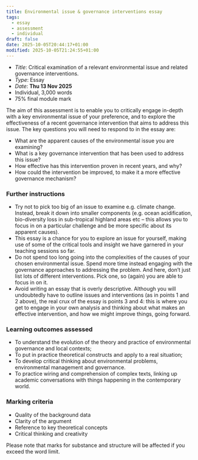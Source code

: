 ```yaml
---
title: Environmental issue & governance interventions essay
tags:
  - essay
  - assessment
  - individual
draft: false
date: 2025-10-05T20:44:17+01:00
modified: 2025-10-05T21:24:55+01:00
---
```

- *Title*: Critical examination of a relevant environmental issue and related governance interventions.
- *Type*: Essay
- *Date*: **Thu 13 Nov 2025**
- Individual, 3,000 words
- 75% final module mark

The aim of this assessment is to enable you to critically engage in-depth with a key environmental issue of your preference, and to explore the effectiveness of a recent governance intervention that aims to address this issue. The key questions you will need to respond to in the essay are:

- What are the apparent causes of the environmental issue you are examining?
- What is a key governance intervention that has been used to address this issue?
- How effective has this intervention proven in recent years, and why?
- How could the intervention be improved, to make it a more effective governance mechanism?
### Further instructions
- Try not to pick too big of an issue to examine e.g. climate change. Instead, break it down into smaller components (e.g. ocean acidification, bio-diversity loss in sub-tropical highland areas etc – this allows you to focus in on a particular challenge and be more specific about its apparent causes).
- This essay is a chance for you to explore an issue for yourself, making use of some of the critical tools and insight we have garnered in your teaching sessions so far.
- Do not spend too long going into the complexities of the causes of your chosen environmental issue. Spend more time instead engaging with the governance approaches to addressing the problem. And here, don’t just list lots of different interventions. Pick one, so (again) you are able to focus in on it.
- Avoid writing an essay that is overly descriptive. Although you will undoubtedly have to outline issues and interventions (as in points 1 and 2 above), the real crux of the essay is points 3 and 4: this is where you get to engage in your own analysis and thinking about what makes an effective intervention, and how we might improve things, going forward.
### Learning outcomes assessed
- To understand the evolution of the theory and practice of environmental governance and local contexts;
- To put in practice theoretical constructs and apply to a real situation;
- To develop critical thinking about environmental problems, environmental management and governance.
- To practice wiring and comprehension of complex texts, linking up academic conversations with things happening in the contemporary world.
### Marking criteria
- Quality of the background data
- Clarity of the argument
- Reference to key theoretical concepts
- Critical thinking and creativity

Please note that marks for substance and structure will be affected if you exceed the word limit.